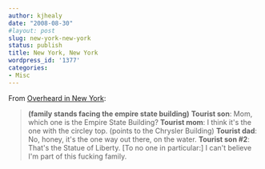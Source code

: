 ```yaml
---
author: kjhealy
date: "2008-08-30"
#layout: post
slug: new-york-new-york
status: publish
title: New York, New York
wordpress_id: '1377'
categories:
- Misc
---
```


From [Overheard in New York](http://www.overheardinnewyork.com/archives/015985.html):

> **(family stands facing the empire state building)**
>  **Tourist son**: Mom, which one is the Empire State Building?
>  **Tourist mom**: I think it's the one with the circley top. (points to the Chrysler Building)
>  **Tourist dad**: No, honey, it's the one way out there, on the water.
>  **Tourist son \#2**: That's the Statue of Liberty. [To no one in particular:] I can't believe I'm part of this fucking family.
